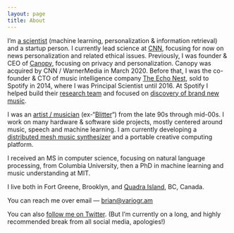 ```yaml
---
layout: page
title: About
---
```


<p>I&#8217;m <a href="https://scholar.google.com/citations?user=eiTakp4AAAAJ&amp;hl=en">a scientist</a> (machine learning, personalization &amp; information retrieval) and a startup person. I currently lead science at <a href="https://cnn.com">CNN</a>, focusing for now on news personalization and related ethical issues. Previously, I was founder &amp; CEO of <a href="https://canopy.cr/">Canopy</a>, focusing on privacy and personalization. Canopy was acquired by CNN / WarnerMedia in March 2020. Before that, I was the co-founder &amp; CTO of music intelligence company <A href="/2015/07/14/10-years/">The Echo Nest</A>, sold to Spotify in 2014, where I was Principal Scientist until 2016. At Spotify I helped build their <a href="https://research.atspotify.com">research team</a> and focused on <a href="/2015/07/31/fresh-finds/">discovery of brand new music</a>. 

<p>I was an <a href="/2009/11/30/a-singular-christmas-2004/">artist / musician</a> (ex-&#8220;<a href="https://soundcloud.com/bwhitman">Blitter</a>&#8220;) from the late 90s through mid-00s. I work on many hardware &amp; software side projects, mostly centered around music, speech and machine learning. I am currently developing a <a href="https://github.com/bwhitman/alles">distributed mesh music synthesizer</a> and a portable creative computing platform.</p>

<p>I received an MS in computer science, focusing on natural language processing, from Columbia University, then a PhD in machine learning and music understanding at MIT.</p>

<p>I live both in Fort Greene, Brooklyn, and <a href="https://en.wikipedia.org/wiki/Quadra_Island">Quadra Island</a>, BC, Canada. </p>

<p>You can reach me over email &#8212; <a href="mailto:brian@variogr.am">brian@variogr.am</a></p>

<p>You can also <a href="https://twitter.com/bwhitman">follow me on Twitter</a>. (But I&#8217;m currently on a long, and highly recommended break from all social media, apologies!)</p>

